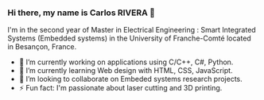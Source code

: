 ### Hi there, my name is Carlos RIVERA 👋
I'm in the second year of Master in Electrical Engineering : Smart Integrated Systems (Embedded systems) in the University of Franche-Comté located in Besançon, France.

- 🔭 I’m currently working on applications using C/C++, C#, Python.
- 🌱 I’m currently learning Web design with HTML, CSS, JavaScript.
- 👯 I’m looking to collaborate on Embeded systems research projects.
- ⚡ Fun fact: I'm passionate about laser cutting and 3D printing.
